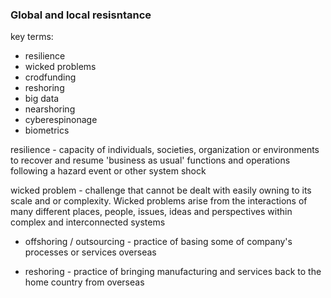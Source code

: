 ### Global and local resisntance

key terms: 
- resilience
- wicked problems
- crodfunding
- reshoring
- big data
- nearshoring
- cyberespinonage
- biometrics


resilience - capacity of individuals, societies, organization or environments to recover and resume 'business as usual' functions and operations following a hazard event or other system shock

wicked problem - challenge that cannot be dealt with easily owning to its scale and or complexity. Wicked problems arise from the interactions of many different places, people, issues, ideas and perspectives within complex and interconnected systems



- offshoring / outsourcing - practice of basing some of company's processes or services overseas

- reshoring - practice of bringing manufacturing and services back to the home country from overseas






